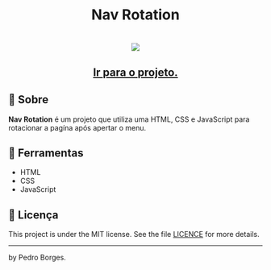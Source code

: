 <h1 align="center">
  <p>Nav Rotation</p>
</h1>

<h1 align="center">
   <img 
    src="https://user-images.githubusercontent.com/121258650/236655154-2ba8cbfc-43a8-420d-843c-792f7d3887f8.png"
</h1>


<h2 align="center">
  <a href="https://pedrokromero.github.io/navrotation/" target="_blank">Ir para o projeto.</a>
</h2>


## 🧾 Sobre

**Nav Rotation** é um projeto que utiliza uma HTML, CSS e JavaScript para rotacionar a pagína após apertar o menu.

## 🔧 Ferramentas

- HTML
- CSS
- JavaScript

## 📝 Licença

This project is under the MIT license. See the file <a href="https://github.com/pedrokromero/navrotation/blob/main/LICENSE">LICENCE</a> for more details.

---

by Pedro Borges.
